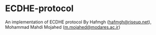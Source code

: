 # ECDHE-protocol
An implementation of ECDHE protocol By Hafmgh (hafmgh@riseup.net), Mohammad Mahdi Mojahed (m.mojahed@modares.ac.ir)

